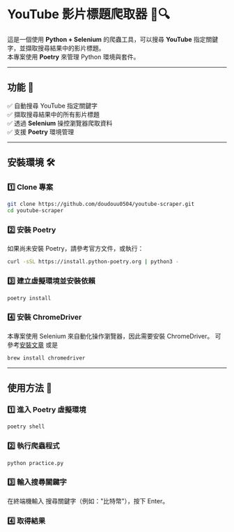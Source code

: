 # YouTube 影片標題爬取器 🎥🔍

這是一個使用 **Python + Selenium** 的爬蟲工具，可以搜尋 **YouTube** 指定關鍵字，並擷取搜尋結果中的影片標題。  
本專案使用 **Poetry** 來管理 Python 環境與套件。

---

## **功能 🚀**

✅ 自動搜尋 YouTube 指定關鍵字  
✅ 擷取搜尋結果中的所有影片標題  
✅ 透過 **Selenium** 操控瀏覽器爬取資料  
✅ 支援 **Poetry** 環境管理

---

## **安裝環境 🛠️**

### **1️⃣ Clone 專案**

```bash
git clone https://github.com/doudouu0504/youtube-scraper.git
cd youtube-scraper
```

### **2️⃣ 安裝 Poetry**

如果尚未安裝 Poetry，請參考官方文件，或執行：

```bash
curl -sSL https://install.python-poetry.org | python3 -
```

### **3️⃣ 建立虛擬環境並安裝依賴**

```bash
poetry install
```

### **4️⃣ 安裝 ChromeDriver**

本專案使用 Selenium 來自動化操作瀏覽器，因此需要安裝 ChromeDriver。
可參考[安裝文章](https://doudouu0504.github.io/posts/%E5%AE%89%E8%A3%9Dselenium%E4%B8%A6%E4%B8%8B%E8%BC%89chromedriver/)
或是

```bash
brew install chromedriver
```

---

## **使用方法 📌**

### **1️⃣ 進入 Poetry 虛擬環境**

```bash
poetry shell
```

### **2️⃣ 執行爬蟲程式**

```bash
python practice.py
```

### **3️⃣ 輸入搜尋關鍵字**

在終端機輸入 搜尋關鍵字（例如："比特幣"），按下 Enter。

### **4️⃣ 取得結果**
